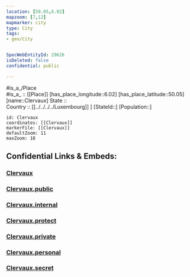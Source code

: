 ```yaml
---
location: [50.05,6.02] 
mapzoom: [7,12] 
mapmarker: city 
type: City
tags:
- geo/City


SpocWebEntityId: 29626
isDeleted: false
confidential: public

---
```

#is_a_/Place  
#is_a_ :: [[Place]] 
[has_place_longitude::6.02] 
[has_place_latitude::50.05] 
[name::Clervaux] 
State ::  
Country :: [[../../../../Luxembourg]] ] 
[StateId::] 
[Population::] 



```leaflet
id: Clervaux
coordinates: [[Clervaux]] 
markerFile: [[Clervaux]] 
defaultZoom: 11 
maxZoom: 18
```


## Confidential Links & Embeds: 

### [Clervaux](/_Standards/Earth/Continent/Europe/Europe~West/Luxembourg/Districts~Luxembourg/Diekirch/City/Clervaux.md) 

### [Clervaux.public](/_public/Earth/Continent/Europe/Europe~West/Luxembourg/Districts~Luxembourg/Diekirch/City/Clervaux.public.md) 

### [Clervaux.internal](/_internal/Earth/Continent/Europe/Europe~West/Luxembourg/Districts~Luxembourg/Diekirch/City/Clervaux.internal.md) 

### [Clervaux.protect](/_protect/Earth/Continent/Europe/Europe~West/Luxembourg/Districts~Luxembourg/Diekirch/City/Clervaux.protect.md) 

### [Clervaux.private](/_private/Earth/Continent/Europe/Europe~West/Luxembourg/Districts~Luxembourg/Diekirch/City/Clervaux.private.md) 

### [Clervaux.personal](/_personal/Earth/Continent/Europe/Europe~West/Luxembourg/Districts~Luxembourg/Diekirch/City/Clervaux.personal.md) 

### [Clervaux.secret](/_secret/Earth/Continent/Europe/Europe~West/Luxembourg/Districts~Luxembourg/Diekirch/City/Clervaux.secret.md)

